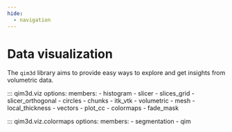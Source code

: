 ```yaml
---
hide:
  - navigation
---
```


# Data visualization
The `qim3d` library aims to provide easy ways to explore and get insights from volumetric data. 

::: qim3d.viz
    options:
        members:
            - histogram
            - slicer
            - slices_grid
            - slicer_orthogonal
            - circles
            - chunks
            - itk_vtk
            - volumetric
            - mesh
            - local_thickness
            - vectors
            - plot_cc
            - colormaps
            - fade_mask
            
::: qim3d.viz.colormaps
    options:
        members:
            - segmentation
            - qim